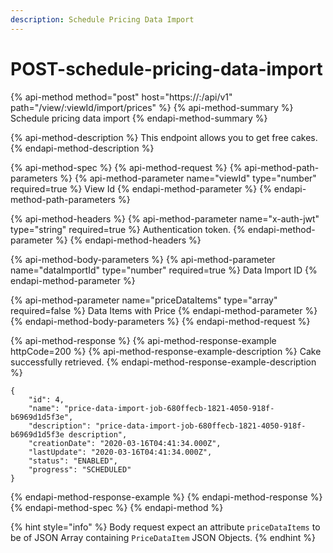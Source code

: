 ```yaml
---
description: Schedule Pricing Data Import
---
```


# POST-schedule-pricing-data-import

{% api-method method="post" host="https://<host>:<port>/api/v1" path="/view/:viewId/import/prices" %}
{% api-method-summary %}
Schedule pricing data import
{% endapi-method-summary %}

{% api-method-description %}
This endpoint allows you to get free cakes.
{% endapi-method-description %}

{% api-method-spec %}
{% api-method-request %}
{% api-method-path-parameters %}
{% api-method-parameter name="viewId" type="number" required=true %}
View Id
{% endapi-method-parameter %}
{% endapi-method-path-parameters %}

{% api-method-headers %}
{% api-method-parameter name="x-auth-jwt" type="string" required=true %}
Authentication token.
{% endapi-method-parameter %}
{% endapi-method-headers %}

{% api-method-body-parameters %}
{% api-method-parameter name="dataImportId" type="number" required=true %}
Data Import ID
{% endapi-method-parameter %}

{% api-method-parameter name="priceDataItems" type="array" required=false %}
Data Items with Price
{% endapi-method-parameter %}
{% endapi-method-body-parameters %}
{% endapi-method-request %}

{% api-method-response %}
{% api-method-response-example httpCode=200 %}
{% api-method-response-example-description %}
Cake successfully retrieved.
{% endapi-method-response-example-description %}

```
{
    "id": 4,
    "name": "price-data-import-job-680ffecb-1821-4050-918f-b6969d1d5f3e",
    "description": "price-data-import-job-680ffecb-1821-4050-918f-b6969d1d5f3e description",
    "creationDate": "2020-03-16T04:41:34.000Z",
    "lastUpdate": "2020-03-16T04:41:34.000Z",
    "status": "ENABLED",
    "progress": "SCHEDULED"
}
```
{% endapi-method-response-example %}
{% endapi-method-response %}
{% endapi-method-spec %}
{% endapi-method %}

{% hint style="info" %}
Body request expect an attribute `priceDataItems` to be of JSON Array containing `PriceDataItem` JSON Objects.
{% endhint %}



